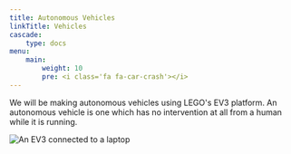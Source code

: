 ```yaml
---
title: Autonomous Vehicles
linkTitle: Vehicles
cascade:
    type: docs
menu:
    main:
        weight: 10
        pre: <i class='fa fa-car-crash'></i>
---
```

We will be making autonomous vehicles using LEGO's
EV3 platform. An autonomous vehicle is one which has
no intervention at all from a human while it
is running.

![An EV3 connected to a laptop](https://pybricks.com/ev3-micropython/_images/overview_label.png)

